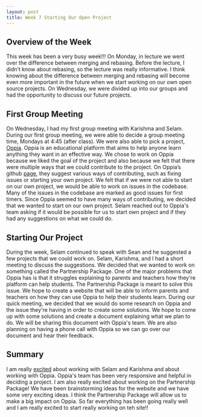 ```yaml
---
layout: post
title: Week 7 Starting Our Open Project
---
```


Overview of the Week
---------------------

This week has been a very busy week!!! On Monday, in lecture we went over the difference between merging and rebasing. Before the lecture, I didn’t know about rebasing, so the lecture was really informative. I think knowing about the difference between merging and rebasing will become even more important in the future when we start working on our own open source projects. On Wednesday, we were divided up into our groups and had the opportunity to discuss our future projects. 

First Group Meeting 
--------------------

On Wednesday, I had my first group meeting with Karishma and Selam. During our first group meeting, we were able to decide a group meeting time, Mondays at 4:45 (after class). We were also able to pick a project, [Oppia](https://www.oppia.org/splash). Oppia is an educational platform that aims to help anyone learn anything they want in an effective way. We chose to work on Oppia because we liked the goal of the project and also because we felt that there were multiple ways that we could contribute to the project. On Oppia’s github [page](https://github.com/oppia/oppia/wiki/Contributing-code-to-Oppia), they suggest various ways of contributing, such as fixing issues or starting your own project. We felt that if we were not able to start on our own project, we would be able to work on issues in the codebase. Many of the issues in the codebase are marked as good issues for first timers. Since Oppia seemed to have many ways of contributing, we decided that we wanted to start on our own project. Selam reached out to Oppia's team asking if it would be possible for us to start own project and if they had any suggestions on what we could do. 

Starting Our Project
---------------------

During the week, Selam continued to speak with Sean and he suggested a few projects that we could work on. Selam, Karishma, and I had a short meeting to discuss the suggestions. We decided that we wanted to work on something called the Partnership Package. One of the major problems that Oppia has is that it struggles explaining to parents and teachers how they're platform can help students. The Partnership Package is meant to solve this issue. We hope to create a website that will be able to inform parents and teachers on how they can use Oppia to help their students learn. During our quick meeting, we decided that we would do some research on Oppia and the issue they're having in order to create some solutions. We hope to come up with some solutions and create a document explaining what we plan to do. We will be sharing this document with Oppia's team. We are also planning on having a phone call with Oppia so we can go over our document and hear their feedback. 

Summary
-------
I am really [excited](https://gph.is/10oXo2J) about working with Selam and Karishma and about working with Oppia. Oppia's team has been very responsive and helpful in deciding a project. I am also really excited about working on the Partnership Package! We have been brainstorming ideas for the website and we have some very exciting ideas. I think the Partnership Package will allow us to make a big impact on Oppia. So far everything has been going really well and I am really excited to start really working on teh site!!

